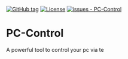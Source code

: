 [![GitHub tag](https://img.shields.io/github/tag/EndFixed/PC-Control?include_prereleases=&sort=semver&color=blue)](https://github.com/EndFixed/PC-Control/releases/)
[![License](https://img.shields.io/badge/License-MIT-blue)](#license)
[![issues - PC-Control](https://img.shields.io/github/issues/EndFixed/PC-Control)](https://github.com/EndFixed/PC-Control/issues)

# PC-Control
A powerful tool to control your pc via te
